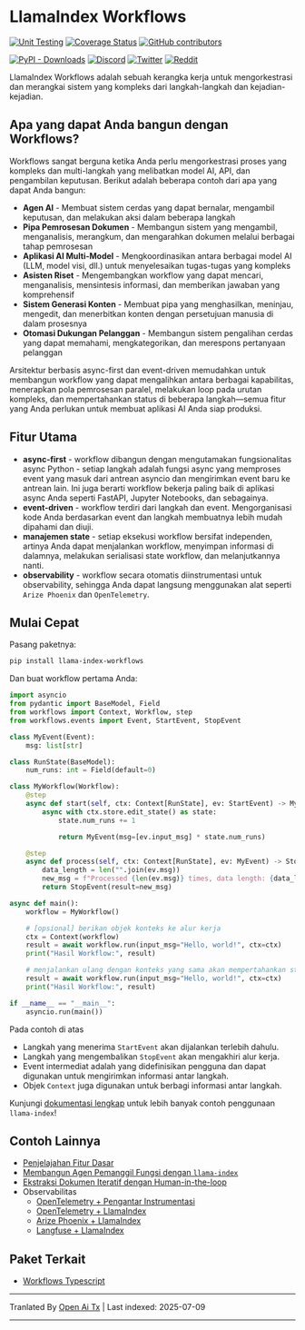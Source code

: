 # LlamaIndex Workflows

[![Unit Testing](https://github.com/run-llama/workflows/actions/workflows/test.yml/badge.svg)](https://github.com/run-llama/workflows/actions/workflows/test.yml)
[![Coverage Status](https://coveralls.io/repos/github/run-llama/workflows/badge.svg?branch=main)](https://coveralls.io/github/run-llama/workflows?branch=main)
[![GitHub contributors](https://img.shields.io/github/contributors/run-llama/workflows)](https://github.com/run-llama/llama-index-workflows/graphs/contributors)


[![PyPI - Downloads](https://img.shields.io/pypi/dm/llama-index-workflows)](https://pypi.org/project/llama-index-workflows/)
[![Discord](https://img.shields.io/discord/1059199217496772688)](https://discord.gg/dGcwcsnxhU)
[![Twitter](https://img.shields.io/twitter/follow/llama_index)](https://x.com/llama_index)
[![Reddit](https://img.shields.io/reddit/subreddit-subscribers/LlamaIndex?style=plastic&logo=reddit&label=r%2FLlamaIndex&labelColor=white)](https://www.reddit.com/r/LlamaIndex/)

LlamaIndex Workflows adalah sebuah kerangka kerja untuk mengorkestrasi dan merangkai sistem yang kompleks dari langkah-langkah dan kejadian-kejadian.

## Apa yang dapat Anda bangun dengan Workflows?

Workflows sangat berguna ketika Anda perlu mengorkestrasi proses yang kompleks dan multi-langkah yang melibatkan model AI, API, dan pengambilan keputusan. Berikut adalah beberapa contoh dari apa yang dapat Anda bangun:

- **Agen AI** - Membuat sistem cerdas yang dapat bernalar, mengambil keputusan, dan melakukan aksi dalam beberapa langkah
- **Pipa Pemrosesan Dokumen** - Membangun sistem yang mengambil, menganalisis, merangkum, dan mengarahkan dokumen melalui berbagai tahap pemrosesan
- **Aplikasi AI Multi-Model** - Mengkoordinasikan antara berbagai model AI (LLM, model visi, dll.) untuk menyelesaikan tugas-tugas yang kompleks
- **Asisten Riset** - Mengembangkan workflow yang dapat mencari, menganalisis, mensintesis informasi, dan memberikan jawaban yang komprehensif
- **Sistem Generasi Konten** - Membuat pipa yang menghasilkan, meninjau, mengedit, dan menerbitkan konten dengan persetujuan manusia di dalam prosesnya
- **Otomasi Dukungan Pelanggan** - Membangun sistem pengalihan cerdas yang dapat memahami, mengkategorikan, dan merespons pertanyaan pelanggan

Arsitektur berbasis async-first dan event-driven memudahkan untuk membangun workflow yang dapat mengalihkan antara berbagai kapabilitas, menerapkan pola pemrosesan paralel, melakukan loop pada urutan kompleks, dan mempertahankan status di beberapa langkah—semua fitur yang Anda perlukan untuk membuat aplikasi AI Anda siap produksi.
## Fitur Utama

- **async-first** - workflow dibangun dengan mengutamakan fungsionalitas async Python - setiap langkah adalah fungsi async yang memproses event yang masuk dari antrean asyncio dan mengirimkan event baru ke antrean lain. Ini juga berarti workflow bekerja paling baik di aplikasi async Anda seperti FastAPI, Jupyter Notebooks, dan sebagainya.
- **event-driven** - workflow terdiri dari langkah dan event. Mengorganisasi kode Anda berdasarkan event dan langkah membuatnya lebih mudah dipahami dan diuji.
- **manajemen state** - setiap eksekusi workflow bersifat independen, artinya Anda dapat menjalankan workflow, menyimpan informasi di dalamnya, melakukan serialisasi state workflow, dan melanjutkannya nanti.
- **observability** - workflow secara otomatis diinstrumentasi untuk observability, sehingga Anda dapat langsung menggunakan alat seperti `Arize Phoenix` dan `OpenTelemetry`.

## Mulai Cepat

Pasang paketnya:

```bash
pip install llama-index-workflows
```

Dan buat workflow pertama Anda:

```python
import asyncio
from pydantic import BaseModel, Field
from workflows import Context, Workflow, step
from workflows.events import Event, StartEvent, StopEvent

class MyEvent(Event):
    msg: list[str]

class RunState(BaseModel):
    num_runs: int = Field(default=0)

class MyWorkflow(Workflow):
    @step
    async def start(self, ctx: Context[RunState], ev: StartEvent) -> MyEvent:
        async with ctx.store.edit_state() as state:
            state.num_runs += 1

            return MyEvent(msg=[ev.input_msg] * state.num_runs)

    @step
    async def process(self, ctx: Context[RunState], ev: MyEvent) -> StopEvent:
        data_length = len("".join(ev.msg))
        new_msg = f"Processed {len(ev.msg)} times, data length: {data_length}"
        return StopEvent(result=new_msg)

async def main():
    workflow = MyWorkflow()
```
```python
    # [opsional] berikan objek konteks ke alur kerja
    ctx = Context(workflow)
    result = await workflow.run(input_msg="Hello, world!", ctx=ctx)
    print("Hasil Workflow:", result)

    # menjalankan ulang dengan konteks yang sama akan mempertahankan status
    result = await workflow.run(input_msg="Hello, world!", ctx=ctx)
    print("Hasil Workflow:", result)

if __name__ == "__main__":
    asyncio.run(main())
```

Pada contoh di atas
- Langkah yang menerima `StartEvent` akan dijalankan terlebih dahulu.
- Langkah yang mengembalikan `StopEvent` akan mengakhiri alur kerja.
- Event intermediat adalah yang didefinisikan pengguna dan dapat digunakan untuk mengirimkan informasi antar langkah.
- Objek `Context` juga digunakan untuk berbagi informasi antar langkah.

Kunjungi [dokumentasi lengkap](https://docs.llamaindex.ai/en/stable/understanding/workflows/) untuk lebih banyak contoh penggunaan `llama-index`!

## Contoh Lainnya

- [Penjelajahan Fitur Dasar](https://raw.githubusercontent.com/run-llama/workflows-py/main/./examples/feature_walkthrough.ipynb)
- [Membangun Agen Pemanggil Fungsi dengan `llama-index`](https://raw.githubusercontent.com/run-llama/workflows-py/main/./examples/agent.ipynb)
- [Ekstraksi Dokumen Iteratif dengan Human-in-the-loop](https://raw.githubusercontent.com/run-llama/workflows-py/main/./examples/document_processing.ipynb)
- Observabilitas
  - [OpenTelemetry + Pengantar Instrumentasi](https://raw.githubusercontent.com/run-llama/workflows-py/main/./examples/observability/workflows_observability_pt1.ipynb)
  - [OpenTelemetry + LlamaIndex](https://raw.githubusercontent.com/run-llama/workflows-py/main/./examples/observability/workflows_observability_pt2.ipynb)
  - [Arize Phoenix + LlamaIndex](https://raw.githubusercontent.com/run-llama/workflows-py/main/./examples/observability/workflows_observablitiy_arize_phoenix.ipynb)
  - [Langfuse + LlamaIndex](https://raw.githubusercontent.com/run-llama/workflows-py/main/./examples/observability/workflows_observablitiy_langfuse.ipynb)

## Paket Terkait

- [Workflows Typescript](https://github.com/run-llama/workflows-ts)


---

Tranlated By [Open Ai Tx](https://github.com/OpenAiTx/OpenAiTx) | Last indexed: 2025-07-09

---